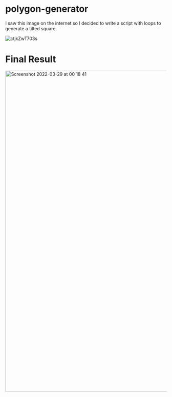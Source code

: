 # polygon-generator
 
I saw this image on the internet so I decided to write a script with loops to generate a tilted square.

![ctjkZwT703s](https://user-images.githubusercontent.com/34766858/160492177-5918821c-f004-431c-9674-086238b6cc70.jpg)


# Final Result
<img width="1001" alt="Screenshot 2022-03-29 at 00 18 41" src="https://user-images.githubusercontent.com/34766858/160492623-e442fc92-3218-4fcc-b9f5-9f26e1f727e2.png">

